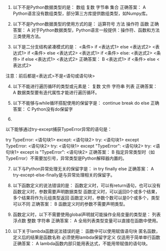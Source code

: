 
1. 以下不是Python数据类型的是：
数组
复数
字节串
集合
 正确答案： A 
Python语言没有数组类型，部分第三方库提供数组类型，如Numpy库。



2. 以下不是Python数据类型的使用方式的是：
运算符号
方法
操作符
函数
 正确答案： A 
对于Python数据类型，Python语言一般提供：操作符、函数和方法三类使用方法。



3. 以下是二分支结构紧凑模式的是：
<条件> if <表达式1> else <表达式2>
<表达式1> if <条件> else <表达式2>
<表达式1> if <条件> else: <表达式2>
<条件> if else <表达式1> <表达式2>
 正确答案： B 
<表达式1> if <条件> else <表达式2>

注意：前后都是<表达式>不是<语句或语句块>



4. 以下不能进行遍历循环的类型或元素是：
复数
文件
字符串
列表
 正确答案： A 
数据类型要有迭代属性才能进行遍历循环。



5. 以下不能够与while循环搭配使用的保留字是：
continue
break
do
else
 正确答案： C 
Python没有do保留字



6.
以下能够通过try-except捕获TypeError异常的语句是：

try TypeError:
   <语句块1>
except:
   <语句块2>
try:
   <语句块1>
except TypeError:
   <语句块2>
try:
   <语句块1>
except "TypeError":
   <语句块2>
try:
   <语句块1>
except is "TypeError":
   <语句块2>
 正确答案： B 
指定异常类型时（如TypeError）不需要加引号，异常类型是Python解释器内置的。



7. 以下与Python异常处理无关的保留字是：
in
try
finally
else
 正确答案： A 
try-except-else-finally是与异常处理相关的保留字。



8. 以下函数定义的说法错误的是：
函数定义时，可以有return语句，也可以没有
函数定义时，参数需要声明数据类型
函数定义时，可以返回0个或多个结果，多个结果将作为元组类型返回
函数定义时，参数个数可以是0个或多个，类型可以不同
 正确答案： B 
函数定义时的参数不需要声明类型。



9. 函数定义时，以下不需要使用global声明就可能操作全局变量的类型是：
列表
浮点数
整数
字符串
 正确答案： A 
全局列表类型变量可以直接在函数中使用。



10. 以下关于lambda函数说法错误的是：
函数中可以使用赋值语句块
匿名函数，定义后的结果是函数名称
必须使用lambda保留字定义
仅适用于简单单行函数
 正确答案： A 
lambda函数内部只能用表达式，不能用带赋值的语句块。


